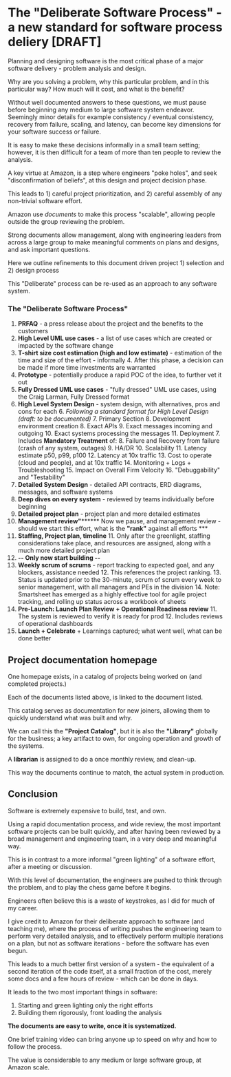 # The "Deliberate Software Process" - a new standard for software process deliery [DRAFT]

Planning and designing software is the most critical phase 
of a major software delivery - problem analysis and design.

Why are you solving a problem, why this particular problem, and in this particular way?
How much will it cost, and what is the benefit?

Without well documented answers to these questions, we must pause before
beginning any medium to large software system endeavor.  Seemingly minor details 
for example consistency / eventual consistency, recovery from failure, scaling,
and latency, can become key dimensions for your software success or failure.

It is easy to make these decisions informally in a small team setting; 
however, it is then difficult for a team of
more than ten people to review the analysis.  

A key virtue at Amazon,
is a step where engineers "poke holes", and seek "disconfirmation of beliefs", 
at this design and project decision phase.  

This leads to 1) careful project prioritization,
and 2) careful assembly of any non-trivial software effort.  

Amazon use _documents_
to make this process "scalable", allowing people outside the group reviewing the problem.

Strong documents allow management, along with engineering leaders from across a large group
to make meaningful comments on plans and designs, and ask important questions.

Here we outline refinements to this document driven project 1) selection and 2) design process

This "Deliberate" process can be re-used as an approach to any software system.

### The "Deliberate Software Process"

1. **PRFAQ** - a press release about the project and the benefits to the customers
2. **High Level UML use cases** - a list of use cases which are created or impacted by the software change
3. **T-shirt size cost estimation (high and low estimate)** - estimation of the time and size of the effort - informally
   4. After this phase, a decision can be made if more time investments are warranted
5. **Prototype** - potentially produce a rapid POC of the idea, to further vet it out
4. **Fully Dressed UML use cases** - "fully dressed" UML use cases, using the Craig Larman, Fully Dressed format
5. **High Level System Design** - system design, with alternatives, pros and cons for each
   6. *Following a standard format for High Level Design (draft:  to be documented)*
      7. Primary Section
         8. Development environment creation
         8. Exact APIs
         9. Exact messages incoming and outgoing
         10. Exact systems processing the messages
         11. Deployment
      7. Includes **Mandatory Treatment** of:
         8. Failure and Recovery from failure (crash of any system, outages)
         9. HA/DR
         10. Scalability
         11. Latency estimate p50, p99, p100
         12. Latency at 10x traffic
         13. Cost to operate (cloud and people), and at 10x traffic
         14. Monitoring + Logs + Troubleshooting
         15. Impact on Overall Firm Velocity
         16. "Debuggability" and "Testability"
7. **Detailed System Design** - detailed API contracts, ERD diagrams, messages, and software systems
8. **Deep dives on every system** - reviewed by teams individually before beginning
9. **Detailed project plan** - project plan and more detailed estimates 
9. **Management review"******** Now we pause, and management review - should we start this effort, what is the **"rank"** against all efforts ***
10. **Staffing, Project plan, timeline**
    11. Only after the greenlight, staffing considerations take place, and resources are assigned, along with a much more detailed project plan
10. **-- Only now start building --**
11. **Weekly scrum of scrums** - report tracking to expected goal, and any blockers, assistance needed
    12. This references the project ranking.
    13. Status is updated prior to the 30-minute, scrum of scrum every week to senior management, with all managers and PEs in the division
    14. Note: Smartsheet has emerged as a highly effective tool for agile project tracking, and rolling up status across a workbook of sheets
11. **Pre-Launch:  Launch Plan Review + Operational Readiness review**
    11. The system is reviewed to verify it is ready for prod
    12. Includes reviews of operational dashboards
10. **Launch + Celebrate** + Learnings captured; what went well, what can be done better

## Project documentation homepage

One homepage exists, in a catalog of projects being worked on (and completed projects.)

Each of the documents listed above, is linked to the document listed.

This catalog serves as documentation for new joiners, allowing them to 
quickly understand what was built and why.

We can call this the **"Project Catalog"**, but it is also the **"Library"**
globally for the business; a key artifact to own, for ongoing operation
and growth of the systems.

A **librarian** is assigned to do a once monthly review, and clean-up.

This way the documents continue to match, the actual system in production.

## Conclusion

Software is extremely expensive to build, test, and own.

Using a rapid documentation process, and wide review, the most important 
software projects can be built quickly, and after having been reviewed by 
a broad management and engineering team, in a very deep and meaningful way.

This is in contrast to a more informal "green lighting" of a software effort,
after a meeting or discussion.

With this level of documentation, the engineers are pushed to think through
the problem, and to play the chess game before it begins.

Engineers often believe this is a waste of keystrokes, as I did for much of my career.

I give credit to Amazon for their deliberate approach to software (and teaching me),
where the process of writing pushes the engineering team to perform very detailed
analysis, and to effectively perform multiple iterations on a plan, 
but not as software iterations - before the software has even begun.

This leads to a much better first version of a system - the equivalent
of a second iteration of the code itself, at a small fraction of the cost,
merely some docs and a few hours of review - which can be done in days.

It leads to the two most important things in software:
1. Starting and green lighting only the right efforts
2. Building them rigorously, front loading the analysis

**The documents are easy to write, once it is systematized.**

One brief training video can bring anyone up to speed on why and how to 
follow the process.

The value is considerable to any medium or large software group, at Amazon scale.


